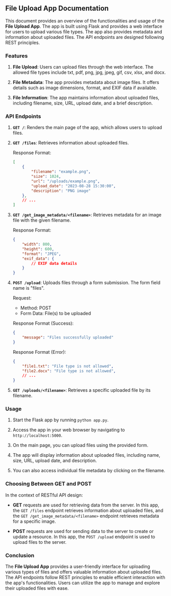 ## File Upload App Documentation

This document provides an overview of the functionalities and usage of the **File Upload App**. The app is built using Flask and provides a web interface for users to upload various file types. The app also provides metadata and information about uploaded files. The API endpoints are designed following REST principles.

### Features

1. **File Upload**: Users can upload files through the web interface. The allowed file types include txt, pdf, png, jpg, jpeg, gif, csv, xlsx, and docx.

2. **File Metadata**: The app provides metadata about image files. It offers details such as image dimensions, format, and EXIF data if available.

3. **File Information**: The app maintains information about uploaded files, including filename, size, URL, upload date, and a brief description.

### API Endpoints

1. **`GET /`**: Renders the main page of the app, which allows users to upload files.

2. **`GET /files`**: Retrieves information about uploaded files.
   
   Response Format:
   ```json
   [
       {
           "filename": "example.png",
           "size": 1024,
           "url": "/uploads/example.png",
           "upload_date": "2023-08-28 15:30:00",
           "description": "PNG image"
       },
       // ...
   ]
   ```

3. **`GET /get_image_metadata/<filename>`**: Retrieves metadata for an image file with the given filename.

   Response Format:
   ```json
   {
       "width": 800,
       "height": 600,
       "format": "JPEG",
       "exif_data": {
           // EXIF data details
       }
   }
   ```

4. **`POST /upload`**: Uploads files through a form submission. The form field name is "files".

   Request:
   - Method: POST
   - Form Data: File(s) to be uploaded

   Response Format (Success):
   ```json
   {
       "message": "Files successfully uploaded"
   }
   ```

   Response Format (Error):
   ```json
   {
       "file1.txt": "File type is not allowed",
       "file2.docx": "File type is not allowed",
       // ...
   }
   ```

5. **`GET /uploads/<filename>`**: Retrieves a specific uploaded file by its filename.

### Usage

1. Start the Flask app by running `python app.py`.

2. Access the app in your web browser by navigating to `http://localhost:5000`.

3. On the main page, you can upload files using the provided form.

4. The app will display information about uploaded files, including name, size, URL, upload date, and description.

5. You can also access individual file metadata by clicking on the filename.

### Choosing Between GET and POST

In the context of RESTful API design:

- **GET** requests are used for retrieving data from the server. In this app, the `GET /files` endpoint retrieves information about uploaded files, and the `GET /get_image_metadata/<filename>` endpoint retrieves metadata for a specific image.

- **POST** requests are used for sending data to the server to create or update a resource. In this app, the `POST /upload` endpoint is used to upload files to the server.

### Conclusion

The **File Upload App** provides a user-friendly interface for uploading various types of files and offers valuable information about uploaded files. The API endpoints follow REST principles to enable efficient interaction with the app's functionalities. Users can utilize the app to manage and explore their uploaded files with ease.

